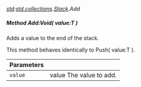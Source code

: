 _[std](../../modules/std/std-module.md):[std.collections](../../modules/std/std-collections.md).[Stack<T>](../../modules/std/std-collections-stack.md).Add_
##### Method Add:Void( value:T )
Adds a value to the end of the stack.

This method behaves identically to Push( value:T ).

| Parameters |    |
|:-----------|:---|
| `value` | value The value to add. |
